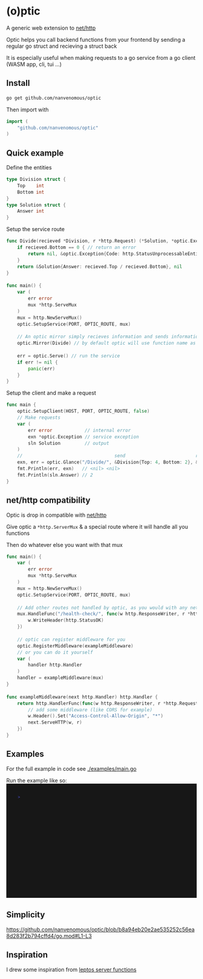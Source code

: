 # (o)ptic

A generic web extension to [net/http](https://pkg.go.dev/net/http)

Optic helps you call backend functions from your frontend by sending a regular go struct and recieving a struct back

It is especially useful when making requests to a go service from a go client (WASM app, cli, tui ...)

## Install
```bash
go get github.com/nanvenomous/optic
```
Then import with
```go
import (
	"github.com/nanvenomous/optic"
)
```

## Quick example

Define the entities
```go
type Division struct {
	Top    int
	Bottom int
}
type Solution struct {
	Answer int
}
```

Setup the service route
```go
func Divide(recieved *Division, r *http.Request) (*Solution, *optic.Exception) {
	if recieved.Bottom == 0 { // return an error
		return nil, &optic.Exception{Code: http.StatusUnprocessableEntity, Message: "Impossible to divide by Zero"}
	}
	return &Solution{Answer: recieved.Top / recieved.Bottom}, nil
}

func main() {
	var (
		err error
		mux *http.ServeMux
	)
	mux = http.NewServeMux()
	optic.SetupService(PORT, OPTIC_ROUTE, mux)

	// An optic mirror simply recieves information and sends information back
	optic.Mirror(Divide) // by default optic will use function name as route

	err = optic.Serve() // run the service
	if err != nil {
		panic(err)
	}
}
```

Setup the client and make a request
```go
func main {
	optic.SetupClient(HOST, PORT, OPTIC_ROUTE, false)
	// Make requests
	var (
		err error            // internal error
		exn *optic.Exception // service exception
		sln Solution         // output
	)
	//                                  send                          receive
	exn, err = optic.Glance("/Divide/", &Division{Top: 4, Bottom: 2}, &sln)
	fmt.Println(err, exn)   // <nil> <nil>
	fmt.Println(sln.Answer) // 2
}
```

## net/http compatibility
Optic is drop in compatible with [net/http](https://pkg.go.dev/net/http)

Give optic a `*http.ServerMux` & a special route where it will handle all you functions

Then do whatever else you want with that mux
```go
func main() {
	var (
		err error
		mux *http.ServeMux
	)
	mux = http.NewServeMux()
	optic.SetupService(PORT, OPTIC_ROUTE, mux)

    // Add other routes not handled by optic, as you would with any net/http service
    mux.HandleFunc("/health-check/", func(w http.ResponseWriter, r *http.Request) {
        w.WriteHeader(http.StatusOK)
    })

    // optic can register middleware for you
    optic.RegisterMiddleware(exampleMiddleware)
    // or you can do it yourself
    var (
        handler http.Handler
    )
    handler = exampleMiddleware(mux)
}

func exampleMiddleware(next http.Handler) http.Handler {
	return http.HandlerFunc(func(w http.ResponseWriter, r *http.Request) {
		// add some middleware (like CORS for example)
		w.Header().Set("Access-Control-Allow-Origin", "*")
		next.ServeHTTP(w, r)
	})
}
```

## Examples
For the full example in code see [./examples/main.go](https://github.com/nanvenomous/optic/blob/mainline/example/main.go) 

Run the example like so:
![run example](.rsrc/run-example.gif)

## Simplicity
https://github.com/nanvenomous/optic/blob/b8a94eb20e2ae535252c56ea8d283f2b794cffd4/go.mod#L1-L3


## Inspiration
I drew some inspiration from [leptos server functions](https://leptos-rs.github.io/leptos/server/25_server_functions.html)
